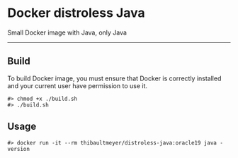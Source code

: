 # Docker distroless Java

Small Docker image with Java, only Java
*****


## Build
To build Docker image, you must ensure that Docker is correctly installed and your current user have permission to use it.

    #> chmod +x ./build.sh
    #> ./build.sh



## Usage

    #> docker run -it --rm thibaultmeyer/distroless-java:oracle19 java -version
